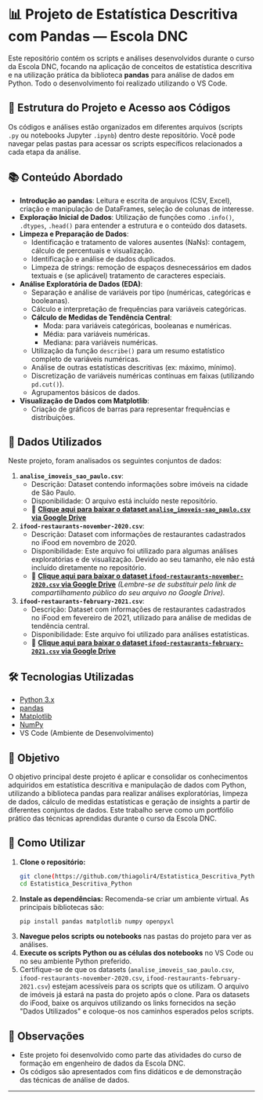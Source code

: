 # 📊 Projeto de Estatística Descritiva com Pandas — Escola DNC

Este repositório contém os scripts e análises desenvolvidos durante o curso da Escola DNC, focando na aplicação de conceitos de estatística descritiva e na utilização prática da biblioteca **pandas** para análise de dados em Python. Todo o desenvolvimento foi realizado utilizando o VS Code.

## 📁 Estrutura do Projeto e Acesso aos Códigos

Os códigos e análises estão organizados em diferentes arquivos (scripts `.py` ou notebooks Jupyter `.ipynb`) dentro deste repositório. Você pode navegar pelas pastas para acessar os scripts específicos relacionados a cada etapa da análise.

## 📚 Conteúdo Abordado

- **Introdução ao pandas**: Leitura e escrita de arquivos (CSV, Excel), criação e manipulação de DataFrames, seleção de colunas de interesse.
- **Exploração Inicial de Dados**: Utilização de funções como `.info()`, `.dtypes`, `.head()` para entender a estrutura e o conteúdo dos datasets.
- **Limpeza e Preparação de Dados**:
    - Identificação e tratamento de valores ausentes (NaNs): contagem, cálculo de percentuais e visualização.
    - Identificação e análise de dados duplicados.
    - Limpeza de strings: remoção de espaços desnecessários em dados textuais e (se aplicável) tratamento de caracteres especiais.
- **Análise Exploratória de Dados (EDA)**:
    - Separação e análise de variáveis por tipo (numéricas, categóricas e booleanas).
    - Cálculo e interpretação de frequências para variáveis categóricas.
    - **Cálculo de Medidas de Tendência Central**:
        - Moda: para variáveis categóricas, booleanas e numéricas.
        - Média: para variáveis numéricas.
        - Mediana: para variáveis numéricas.
    - Utilização da função `describe()` para um resumo estatístico completo de variáveis numéricas.
    - Análise de outras estatísticas descritivas (ex: máximo, mínimo).
    - Discretização de variáveis numéricas contínuas em faixas (utilizando `pd.cut()`).
    - Agrupamentos básicos de dados.
- **Visualização de Dados com Matplotlib**:
    - Criação de gráficos de barras para representar frequências e distribuições.
    

## 📂 Dados Utilizados

Neste projeto, foram analisados os seguintes conjuntos de dados:

1.  **`analise_imoveis_sao_paulo.csv`**:
    * Descrição: Dataset contendo informações sobre imóveis na cidade de São Paulo.
    * Disponibilidade: O arquivo está incluído neste repositório.
    * 🔗 **[Clique aqui para baixar o dataset `analise_imoveis-sao_paulo.csv` via Google Drive](LINK_DO_GOOGLE_DRIVE)**
2.  **`ifood-restaurants-november-2020.csv`**:
    * Descrição: Dataset com informações de restaurantes cadastrados no iFood em novembro de 2020.
    * Disponibilidade: Este arquivo foi utilizado para algumas análises exploratórias e de visualização. Devido ao seu tamanho, ele não está incluído diretamente no repositório.
    * 🔗 **[Clique aqui para baixar o dataset `ifood-restaurants-november-2020.csv` via Google Drive](LINK_DO_GOOGLE_DRIVE)**
        *(Lembre-se de substituir pelo link de compartilhamento público do seu arquivo no Google Drive).*
3.  **`ifood-restaurants-february-2021.csv`**:
    * Descrição: Dataset com informações de restaurantes cadastrados no iFood em fevereiro de 2021, utilizado para análise de medidas de tendência central.
    * Disponibilidade: Este arquivo foi utilizado para análises estatísticas.
    * 🔗 **[Clique aqui para baixar o dataset `ifood-restaurants-february-2021.csv` via Google Drive](LINK_DO_GOOGLE_DRIVE)**

## 🛠️ Tecnologias Utilizadas

- [Python 3.x](https://www.python.org/)
- [pandas](https://pandas.pydata.org/)
- [Matplotlib](https://matplotlib.org/)
- [NumPy](https://numpy.org/)
- VS Code (Ambiente de Desenvolvimento)

## 🎯 Objetivo

O objetivo principal deste projeto é aplicar e consolidar os conhecimentos adquiridos em estatística descritiva e manipulação de dados com Python, utilizando a biblioteca pandas para realizar análises exploratórias, limpeza de dados, cálculo de medidas estatísticas e geração de insights a partir de diferentes conjuntos de dados. Este trabalho serve como um portfólio prático das técnicas aprendidas durante o curso da Escola DNC.

## 🚀 Como Utilizar

1.  **Clone o repositório:**
    ```bash
    git clone(https://github.com/thiagolir4/Estatistica_Descritiva_Python.git)
    cd Estatistica_Descritiva_Python
    ```
2.  **Instale as dependências:**
    Recomenda-se criar um ambiente virtual. As principais bibliotecas são:
    ```bash
    pip install pandas matplotlib numpy openpyxl
    ```
3.  **Navegue pelos scripts ou notebooks** nas pastas do projeto para ver as análises.
4.  **Execute os scripts Python ou as células dos notebooks** no VS Code ou no seu ambiente Python preferido.
5.  Certifique-se de que os datasets (`analise_imoveis_sao_paulo.csv`, `ifood-restaurants-november-2020.csv`, `ifood-restaurants-february-2021.csv`) estejam acessíveis para os scripts que os utilizam. O arquivo de imóveis já estará na pasta do projeto após o clone. Para os datasets do iFood, baixe os arquivos utilizando os links fornecidos na seção "Dados Utilizados" e coloque-os nos caminhos esperados pelos scripts.

## 📌 Observações

- Este projeto foi desenvolvido como parte das atividades do curso de formação em engenheiro de dados da Escola DNC.
- Os códigos são apresentados com fins didáticos e de demonstração das técnicas de análise de dados.

---